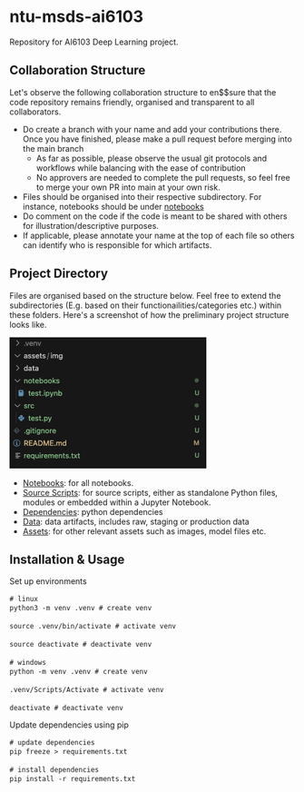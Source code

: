 # ntu-msds-ai6103
Repository for AI6103 Deep Learning project.

## Collaboration Structure

Let's observe the following  collaboration structure to en$$sure that the code repository remains friendly, organised and transparent to all collaborators.

- Do create a branch with your name and add your contributions there. Once you have finished, please make a pull request before merging into the main branch
  - As far as possible, please observe the usual git protocols and workflows while balancing with the ease of contribution
  - No approvers are needed to complete the pull requests, so feel free to merge your own PR into main at your own risk. 
- Files should be organised into their respective subdirectory. For instance, notebooks should be under [notebooks](notebooks)
- Do comment on the code if the code is meant to be shared with others for illustration/descriptive purposes.
- If applicable, please annotate your name at the top of each file so others  can identify who is responsible for which artifacts.


## Project Directory

Files are organised based on the structure below. Feel free to extend the subdirectories (E.g. based on their functionailities/categories etc.) within these folders. Here's a screenshot of how the preliminary project structure looks like. 

![directory screenshot](assets/img/directory.png)

- [Notebooks](notebooks): for all notebooks. 
- [Source Scripts](src): for source scripts, either as standalone  Python files, modules or embedded within a Jupyter Notebook.
- [Dependencies](requirements.txt): python dependencies
- [Data](data): data artifacts, includes raw, staging or production data
- [Assets](assets): for other relevant assets such as images, model  files etc.

## Installation & Usage

Set up environments
``` shell
# linux
python3 -m venv .venv # create venv

source .venv/bin/activate # activate venv

source deactivate # deactivate venv

# windows
python -m venv .venv # create venv

.venv/Scripts/Activate # activate venv

deactivate # deactivate venv
```

Update dependencies using pip
``` shell
# update dependencies
pip freeze > requirements.txt

# install dependencies
pip install -r requirements.txt
```